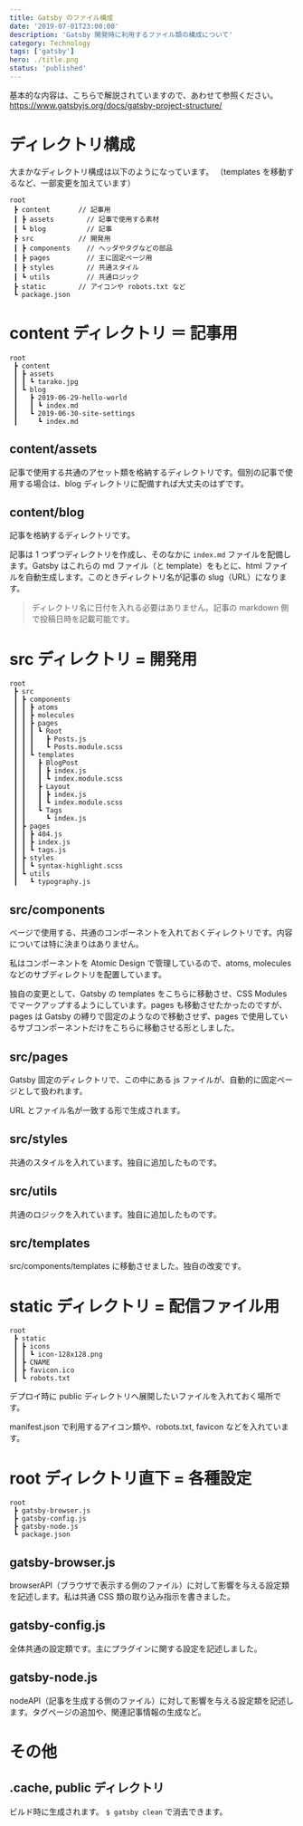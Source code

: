 ```yaml
---
title: Gatsby のファイル構成
date: '2019-07-01T23:00:00'
description: 'Gatsby 開発時に利用するファイル類の構成について'
category: Technology
tags: ['gatsby']
hero: ./title.png
status: 'published'
---
```


基本的な内容は、こちらで解説されていますので、あわせて参照ください。  
https://www.gatsbyjs.org/docs/gatsby-project-structure/

# ディレクトリ構成

大まかなディレクトリ構成は以下のようになっています。
（templates を移動するなど、一部変更を加えています）

```
root
 ┣ content       // 記事用
 ┃ ┣ assets        // 記事で使用する素材
 ┃ ┗ blog          // 記事
 ┣ src           // 開発用
 ┃ ┣ components    // ヘッダやタグなどの部品
 ┃ ┣ pages         // 主に固定ページ用
 ┃ ┣ styles        // 共通スタイル
 ┃ ┗ utils         // 共通ロジック
 ┣ static        // アイコンや robots.txt など
 ┗ package.json
```

# content ディレクトリ ＝ 記事用

```
root
 ┣ content
 ┃ ┣ assets
 ┃ ┃ ┗ tarako.jpg
 ┃ ┗ blog
 ┃   ┣ 2019-06-29-hello-world
 ┃   ┃ ┗ index.md
 ┃   ┗ 2019-06-30-site-settings
 ┃     ┗ index.md
```

## content/assets

記事で使用する共通のアセット類を格納するディレクトリです。個別の記事で使用する場合は、blog ディレクトリに配備すれば大丈夫のはずです。

## content/blog

記事を格納するディレクトリです。

記事は 1 つずつディレクトリを作成し、そのなかに `index.md` ファイルを配備します。Gatsby はこれらの md ファイル（と template）をもとに、html ファイルを自動生成します。このときディレクトリ名が記事の slug（URL）になります。

> ディレクトリ名に日付を入れる必要はありません。記事の markdown 側で投稿日時を記載可能です。

# src ディレクトリ = 開発用

```
root
 ┣ src
 ┃ ┣ components
 ┃ ┃ ┣ atoms
 ┃ ┃ ┣ molecules
 ┃ ┃ ┣ pages
 ┃ ┃ ┃ ┗ Root
 ┃ ┃ ┃   ┣ Posts.js
 ┃ ┃ ┃   ┗ Posts.module.scss
 ┃ ┃ ┗ templates
 ┃ ┃   ┣ BlogPost
 ┃ ┃   ┃ ┣ index.js
 ┃ ┃   ┃ ┗ index.module.scss
 ┃ ┃   ┣ Layout
 ┃ ┃   ┃ ┣ index.js
 ┃ ┃   ┃ ┗ index.module.scss
 ┃ ┃   ┗ Tags
 ┃ ┃     ┗ index.js
 ┃ ┣ pages
 ┃ ┃ ┣ 404.js
 ┃ ┃ ┣ index.js
 ┃ ┃ ┗ tags.js
 ┃ ┣ styles
 ┃ ┃ ┗ syntax-highlight.scss
 ┃ ┗ utils
 ┃   ┗ typography.js
```

## src/components

ページで使用する、共通のコンポーネントを入れておくディレクトリです。内容については特に決まりはありません。

私はコンポーネントを Atomic Design で管理しているので、atoms, molecules などのサブディレクトリを配置しています。

独自の変更として、Gatsby の templates をこちらに移動させ、CSS Modules でマークアップするようにしています。pages も移動させたかったのですが、pages は Gatsby の縛りで固定のようなので移動させず、pages で使用しているサブコンポーネントだけをこちらに移動させる形としました。

## src/pages

Gatsby 固定のディレクトリで、この中にある js ファイルが、自動的に固定ページとして扱われます。

URL とファイル名が一致する形で生成されます。

## src/styles

共通のスタイルを入れています。独自に追加したものです。

## src/utils

共通のロジックを入れています。独自に追加したものです。

## src/templates

src/components/templates に移動させました。独自の改変です。

# static ディレクトリ = 配信ファイル用

```
root
 ┣ static
 ┃ ┣ icons
 ┃ ┃ ┗ icon-128x128.png
 ┃ ┣ CNAME
 ┃ ┣ favicon.ico
 ┃ ┗ robots.txt
```

デプロイ時に public ディレクトリへ展開したいファイルを入れておく場所です。

manifest.json で利用するアイコン類や、robots.txt, favicon などを入れています。

# root ディレクトリ直下 = 各種設定

```
root
 ┣ gatsby-browser.js
 ┣ gatsby-config.js
 ┣ gatsby-node.js
 ┗ package.json
```

## gatsby-browser.js

browserAPI（ブラウザで表示する側のファイル）に対して影響を与える設定類を記述します。私は共通 CSS 類の取り込み指示を書きました。

## gatsby-config.js

全体共通の設定類です。主にプラグインに関する設定を記述しました。

## gatsby-node.js

nodeAPI（記事を生成する側のファイル）に対して影響を与える設定類を記述します。タグページの追加や、関連記事情報の生成など。

# その他

## .cache, public ディレクトリ

ビルド時に生成されます。 `$ gatsby clean` で消去できます。
